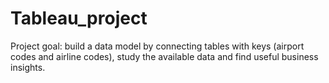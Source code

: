 # Tableau_project
Project goal: build a data model by connecting tables with keys (airport codes and airline codes), study the available data and find useful business insights.
